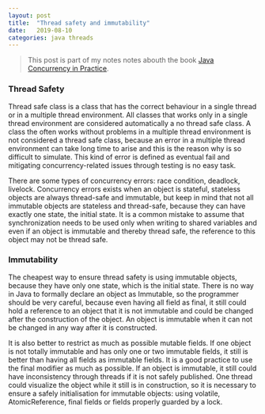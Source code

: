 ```yaml
---
layout: post
title:  "Thread safety and immutability"
date:   2019-08-10
categories: java threads
---
```


> This post is part of my notes notes abouth the book [Java Concurrency in Practice](http://jcip.net/). 

### Thread Safety

Thread safe class is a class that has the correct behaviour in a single thread or in a multiple thread environment. All classes that works only in a single thread environment are considered automatically a no thread safe class. A class the often works without problems in a multiple thread environment is not considered a thread safe class, because an error in a multiple thread environment can take long time to arise and this is the reason why is so difficult to simulate. This kind of error is defined as eventual fail and mitigating concurrency-related issues through testing is no easy task.

There are some types of concurrency errors: race condition, deadlock, livelock. Concurrency errors exists when an object is stateful, stateless objects are always thread-safe and immutable, but keep in mind that not all immutable objects are stateless and thread-safe, because they can have exactly one state, the initial state. It is a common mistake to assume that synchronization needs to be used only when writing to shared variables and even if an object is immutable and thereby thread safe, the reference to this object may not be thread safe.

### Immutability

The cheapest way to  ensure thread safety is using immutable objects, because they have only one state, which is the initial state. There is no way in Java to formally declare an object as Immutable, so the programmer should be very careful, because even having all field as final, it still could hold a reference to an object that it is not immutable and could be changed after the construction of the object. An object is immutable when it can not be changed in any way after it is constructed.  

It is also better to restrict as much as possible mutable fields. If one object is not totally immutable and has only one or two immutable fields, it still is better than having all fields as immutable fields. It is a good practice to use the final modifier as much as possible.
If an object is immutable, it still could have inconsistency through threads if it is not safely published. One thread could visualize the object while it still is in construction, so it is necessary to ensure a safely initialisation for immutable objects: using volatile, AtomicReference, final fields or fields properly guarded by a lock.
